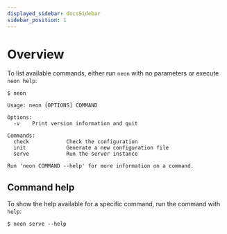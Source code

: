 ```yaml
---
displayed_sidebar: docsSidebar
sidebar_position: 1
---
```


# Overview

To list available commands, either run `neon` with no parameters or execute `neon help`:

```shell
$ neon

Usage: neon [OPTIONS] COMMAND

Options:
  -v    Print version information and quit

Commands:
  check            Check the configuration
  init             Generate a new configuration file
  serve            Run the server instance

Run 'neon COMMAND --help' for more information on a command.
```

## Command help

To show the help available for a specific command, run the command with `help`:

    $ neon serve --help
